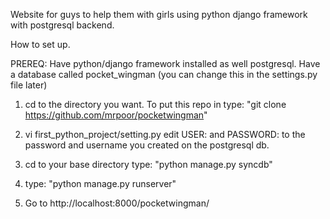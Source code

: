 Website for guys to help them with girls using python django framework with postgresql backend.

How to set up.

PREREQ:
Have python/django framework installed as well postgresql. Have a database called pocket_wingman (you can change this in the settings.py file later)


1) cd to the directory you want. To put this repo in type: "git clone https://github.com/mrpoor/pocketwingman"

2) vi first_python_project/setting.py edit USER: and PASSWORD: to the password and username you created on the postgresql db.

3) cd to your base directory type: "python manage.py syncdb"

4) type: "python manage.py runserver"

5) Go to http://localhost:8000/pocketwingman/
